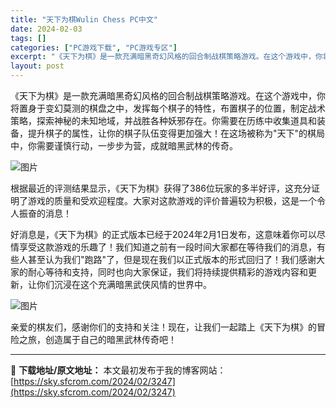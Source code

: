 ```yaml
---
title: "天下为棋Wulin Chess PC中文"
date: 2024-02-03
tags: []
categories: ["PC游戏下载", "PC游戏专区"]
excerpt: "《天下为棋》是一款充满暗黑奇幻风格的回合制战棋策略游戏。在这个游戏中，你将置身于变幻莫测的棋盘之中，发挥每个棋子的特性，布置棋子的位置，制定战术策略，探索神秘的未知地域，并战胜各种妖邪存在。你需要在历练中收集道具和装备，提升棋子的属性，让你的棋子队伍变得更加强大！在这场被称为&quot;天下&quot;的棋局中，你需要&hellip;"
layout: post
---
```


《天下为棋》是一款充满暗黑奇幻风格的回合制战棋策略游戏。在这个游戏中，你将置身于变幻莫测的棋盘之中，发挥每个棋子的特性，布置棋子的位置，制定战术策略，探索神秘的未知地域，并战胜各种妖邪存在。你需要在历练中收集道具和装备，提升棋子的属性，让你的棋子队伍变得更加强大！在这场被称为"天下"的棋局中，你需要谨慎行动，一步步为营，成就暗黑武林的传奇。

<img class="rich_pages wxw-img" src="https://sky.sfcrom.com/wp-content/uploads/2024/02/20240203145702-33c47.png" alt="图片" crossorigin="anonymous" data-imgfileid="110005009" data-ratio="0.5625" data-src="https://mmbiz.qpic.cn/sz_mmbiz_png/vMMYRotKWXiaMeoLnDuUUbP9Q4AWVCqRiaF1qfLb4G341LUY9YBdYMU3MlbgkDuJSaljyIIwxF9NlU8zPMshSGnw/640?wx_fmt=png&amp;from=appmsg" data-type="png" data-w="800" data-original-style="null" data-index="3" data-fail="0" />

根据最近的评测结果显示，《天下为棋》获得了386位玩家的多半好评，这充分证明了游戏的质量和受欢迎程度。大家对这款游戏的评价普遍较为积极，这是一个令人振奋的消息！

好消息是，《天下为棋》的正式版本已经于2024年2月1日发布，这意味着你可以尽情享受这款游戏的乐趣了！我们知道之前有一段时间大家都在等待我们的消息，有些人甚至认为我们"跑路"了，但是现在我们以正式版本的形式回归了！我们感谢大家的耐心等待和支持，同时也向大家保证，我们将持续提供精彩的游戏内容和更新，让你们沉浸在这个充满暗黑武侠风情的世界中。

<img class="rich_pages wxw-img" src="https://sky.sfcrom.com/wp-content/uploads/2024/02/20240203145703-59f25.png" alt="图片" crossorigin="anonymous" data-imgfileid="110005012" data-ratio="0.5574074074074075" data-src="https://mmbiz.qpic.cn/sz_mmbiz_png/vMMYRotKWXiaMeoLnDuUUbP9Q4AWVCqRiabIskZws0yLuSNeW5x2LdMUn38PMw8sgrTp1PQF3x1Q8fhQALHCbIfw/640?wx_fmt=png&amp;from=appmsg" data-type="png" data-w="1080" data-original-style="letter-spacing: 0.578px;caret-color: rgba(0, 0, 0, 0);text-wrap: wrap;" data-index="4" data-fail="0" />

亲爱的棋友们，感谢你们的支持和关注！现在，让我们一起踏上《天下为棋》的冒险之旅，创造属于自己的暗黑武林传奇吧！

---
📖 **下载地址/原文地址：** 本文最初发布于我的博客网站：[https://sky.sfcrom.com/2024/02/3247](https://sky.sfcrom.com/2024/02/3247)
